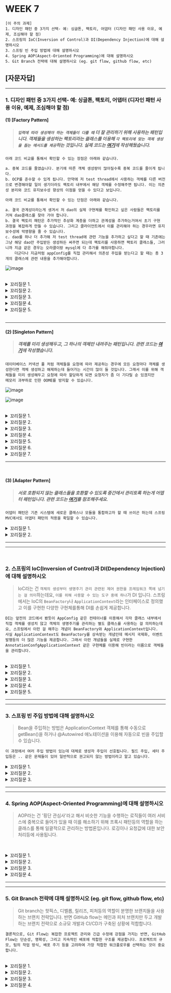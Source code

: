 

# WEEK 7

```
[이 주의 과제]
1. 디자인 패턴 중 3가지 선택- 예: 싱글톤, 팩토리, 어댑터 (디자인 패턴 사용 이유, 예제, 조심해야 할 점)
2. 스프링의 IoC(Inversion of Control)과 DI(Dependency Injection)에 대해 설명하시오
3. 스프링 빈 주입 방법에 대해 설명하시오
4. Spring AOP(Aspect-Oriented Programming)에 대해 설명하시오
5. Git Branch 전략에 대해 설명하시오 (eg. git flow, github flow, etc)
```



## [자문자답]


----------


### 1. 디자인 패턴 중 3가지 선택- 예: 싱글톤, 팩토리, 어댑터 (디자인 패턴 사용 이유, 예제, 조심해야 할 점)

#### (1) [Factory Pattern]
> ##### `입력에 따라 생성해야 하는 객체들이 다를 때` 더 잘 관리하기 위해 사용하는 패턴입니다. 객체들을 생성하는 팩토리라는 클래스를 이용해 `각 팩토리에 맞는 객체 생성을 돕는 메서드를 제공`하는 것입니다. 실제 코드는 [여기](https://github.com/choichanhyeok/just-java-note/tree/master/src/main/java/org/example/designPattern/factory/case2AboutDao)에 작성해뒀습니다.
```
아래 코드 비교를 통해서 확인할 수 있는 장점은 아래와 같습니다.

a. 중복 코드를 줄였습니다. 분기에 따른 객체 생성량이 많아질수록 중복 코드를 줄이게 됩니다.
b. OCP를 준수할 수 있게 됩니다. 만약에 저 test thread에서 사용하는 객체를 다른 버전으로 변경해야할 일이 생기더라도 팩토리 내부에서 해당 객체를 수정해주면 됩니다. 이는 의존성 분리와 코드 유지보수성 향상의 이점을 얻을 수 있다고 보입니다.
```
```
아래 코드 비교를 통해서 확인할 수 있는 단점은 아래와 같습니다.

a. 결국 관계성이라는게 생겨서 저 dao의 실제 구현체를 확인하고 싶은 사람들은 팩토리를 거쳐 dao클래스를 찾아 가야 합니다.
b. 결국 팩토리 패턴은 추가적인 추상화 계층을 더하고 관계성을 추가하는거여서 초기 구현 과정을 복잡하게 만들 수 있습니다. 그리고 클라이언트에서 이를 관리해야 하는 경우라면 유지보수성에 악영향을 줄 수 있습니다.
c. dao를 하나 더 추가해 저 test thread에 관련 기능을 추가하고 싶다고 할 때 기존에는 그냥 해당 dao만 주입받든 생성하든 써주면 되는데 팩토리를 사용하면 팩토리 클래스들, 그러니까 지금 같은 경우는 오라클이랑 mysql에 다 추가를 해줘야합니다.
    더군다나 지금처럼 appConfig를 직접 관리해서 의존성 주입을 받는다고 할 때는 총 3개의 클래스에 관련 내용을 추가해야합니다.
```
![image](https://github.com/chanHyeoks-kingdom/f-lab-history/assets/68278903/d435f77c-d4a8-4412-88d2-e9e75f9a70b6)

<br>

<details>
<summary> 꼬리질문 1. </summary>

###### 꼬리질문 1. 실제 사용 사례가 어떤게 있나요?

```
스프링의 BeanFactory라고 ApplicationContext의 모체가 되는 인터페이스가 있는데, 이런 객체 생성 관리를 탐당하는 컨테이너 등에서 주로 이런 패턴을 자주 사용합니다. 예컨대 getBean 같은  것들을 통해서 빈 객체들을 받아올 수 있습니다.
```

</details>



<details>

<summary> 꼬리질문 2. </summary>

###### 꼬리질문 2. 보니까 예시는 추상 팩토리 패턴인데, 일반 팩토리 패턴과는 무슨 차이가 있나요?

```
팩토리 패턴은 그냥 하나의 객체를 생성하는 방법에 초점을 맞춰 추상화 계층을 추가해주는거고 추상 팩토리 패턴은 관련있는 객체 생성 그룹을 제공하기 위한 인터페이스를 추가해주는 개념입니다.
```

</details>




<details>

<summary> 꼬리질문 3. </summary>

###### 꼬리질문 3. 다른 객체 생성 패턴들이랑 같이 사용할 수도 있나요?
```
네! 당장 SPRING의 applcation context만 봐도 객체 풀링등에 사용되는 싱글톤이랑 방금 말씀드린 factory 패턴을 같이 사용하고 있습니다!
```

</details>


<details>

<summary> 꼬리질문 4. </summary>
    
###### 꼬리질문 4. 이 예시를 구현하면서 자연스럽게 OCP를 사용하셨는데 느끼신 단점은 없으셨나요?
```
OCP를 준수한다는 건 결국 그 안에서 사용되는 모든 객체에 대해 추상화를 진행해야 한다는건데, 이게 생각보다 굉장히 불편했습니다. 당장 AppConfig에 등록하는 부분만 하더라도 추상 팩토리 디자인 패턴이랑
같이 쓰려고 하니까 사실 저 예시에서도 test thread에서 사용하는 객체가 많을수록 효과가 더 극명하게 보여서, 6개 정도로 하려고 했는데 그 과정이 너무 복잡해서 포기했습니다.
```


</details>


<details>


<summary>꼬리질문 5. </summary>

###### 꼬리질문 5. 생성 관련 패턴 중에 다른것도 있는 걸로 알고있는데 무슨 차이가 있나요?
```
간단하게 설명드리면 팩토리 패턴은 특정 작업 수행에 필요한 객체 세트 생성을 서브 클래스에 맡겨 유연성을 높이는 구조입니다. 싱글톤은 하나의 객체만 생성해두고 그 객체 하나만 내려주는 생성 방식이고, 빌더 패턴은 객체 생성을 유연하게 하는 걸 돕는 사
패턴입니다. 프로토타입은 복제를 통해서 생성을 다루는 패턴입니다. 사실 비교라는 걸 하려면 유사한 부분이 있어야하는데 전혀 다른 목적으로 쓰이는 패턴들이어서 객체 생성 방법 외에는 차이라고 할 것도 명확히 표현하기 어렵습니다.
```

</details>


<br>

--------------------------------------------------------------------------------------------------------------------------------------------------------------------------------------------------------------------------------------------------------------------

#### (2) [Singleton Pattern]
> ##### 객체를 미리 생성해두고, 그 하나의 객체만 내려주는 패턴입니다. 관련 코드는 [여기](https://github.com/choichanhyeok/just-java-note/tree/master/src/main/java/org/example/designPattern/singleton/whyNeedSingleton)에 작성했습니다.
```
데이터베이스 커넥션 풀 처럼 객체들을 요청에 따라 제공하는 경우에 모든 요청마다 객체를 생성한다면 객체 생성하고 해제하는데 들어가는 시간이 많이 들 것입니다. 그래서 이를 위해 객체들을 미리 생성해두고 요청에 따라 할당하게 되면 요청자가 좀 더 기다릴 순 있겠지만
메모리 과부하로 인한 OOME를 방지할 수 있습니다.
```

![image](https://github.com/chanHyeoks-kingdom/f-lab-history/assets/68278903/a82b384f-9723-4c06-8387-ecd3d4ebac43)

![image](https://github.com/chanHyeoks-kingdom/f-lab-history/assets/68278903/6dee176d-92f7-42c8-a686-1e331cb5781e)


<br>

<details>
    <summary> 꼬리질문 1. </summary>

##### 꼬리질문 1. 싱글톤 패턴의 장단점은 무엇인가요?
```
[장점]
a. 자원을 중복해서 생성할 때, 그러니까 위 첨부한 코드처럼 객체 같은 것들을 생성, 해제 하는 비용을 아낄 수 있다는 점입니다. 
b. 특정 자원, 그러니까 객체에 대한 접근을 하나의 클래스에서 처리할 수 있어서 제공할 객체를 교체 할 때 등의 상황에서 인터페이스와 함께 적용하면 유지보수성을 높일 수 있습니다.
```

```
[단점]
a. 일단 하나의 자원을 공유하는 순간부터 동시성 문제는 필연적으로 발생할 수 밖에 없어서 이에 대한 처리가 필요합니다.
b. 전역 상태가 필요해서 코드들의 결합도가 증가하게 됩니다.
```

</details>

<details>
    <summary> 꼬리질문 2. </summary>

##### 꼬리질문 2. 싱글톤 패턴을 사용할 때 고려해야 할 디자인 이슈가 있을까요?
```
싱글톤을 사용 할 때 동시성이나 코드 결합도 문제가 있습니다. 동시성 문제는 double-checked locking 패턴등을 이용해 해결해봤는데, 코드 결합도 문제는 사실 기준을 잘 모르겠습니다.
이게 어쨌든 전역적으로 사용하게 돼서 여기저기서 사용하면 결합도가 높아질 수 있다는 개념인데 지금 생각으론 그냥 인터페이스로 추상화 해서 인터페이스를 통해 접근토록 하는 방법이 있을 거 같습니다.
```

    
</details>

<details>
    <summary> 꼬리질문 3. </summary>

##### 꼬리질문 3. 멀티스레드 환경에서 싱글톤은 어떻게 안전하게 사용할 수 있나요?
```
기존에 배운 synchronized 블록이나 volatile 키워드등을 이용해서 인스턴스 생성 시 발생하는 race-condition을 방지할 수 있습니다.
그 외에 dobule-checked locking등의 방법을 활용할 수도 있을 거 같습니다.
```

    
</details>

<details>
    <summary> 꼬리질문 4. </summary>

##### 꼬리질문 4. 싱글톤 패턴과 데이터베이스 커넥션 풀의 관계는 어떻게 설명할 수 있나요?
```
싱글톤 패턴은 데이터커넥션 풀 관리와 함께 사용될 경우 큰 이점을 가져갈 수 있습니다. 싱글톤은 동시성 이슈의 해결 방안으로 synchronized 같은 방법을
사용할 경우가 많은데 그로 인해 무조건 하나만 사용했을 땐 성능상 불이익을 가져갈 수 있습니다. 이 때 데이터베이스 커넥션 풀과 같은 풀의 요소로서 사용
될 경우 객체 관리 비용을 줄이면서 성능상 이점도 어느정도 보완갈 수 있습니다.
```

    
</details>

<details>
    <summary> 꼬리질문 5. </summary>

##### 꼬리질문 5. 싱글톤 인스턴스의 생성을 지연시키는 이유는 무엇인가요?
```
리소스 절약을 위해서입니다. 애플리케이션이 시작할 때 부터 생성해두면 '초기 로딩 시간'을 늦출 수 있는데 이런 부분을 해결할 수 있습니다.
```

    
</details>

<details>
    <summary> 꼬리질문 6. </summary>

##### 꼬리질문 6. 싱글톤 패턴을 사용하지 않고 데이터베이스 커넥션을 관리하는 다른 방법은 무엇인가요?
```
HikariCp 같은 연결 풀 라이브러리를 사용하거나 DI를 이용하는 방법도 있는데 사실 이게 싱글톤 패턴이랑 완전히 분리된 개념들은 아니라고 생각합니다.
```

    
</details>


<details>
    <summary> 꼬리질문 7. </summary>

##### 꼬리질문 7. 스프링에서도 Application Context를 이용해 DI를 제공하지 않나요? 어떤식으로 싱글톤의 단점을 보완하나요?
```
일단 인터페이스 기반의 추상화와 DI를 통해 결합도를 감소시키고 내부적으로 동기화 문제를 해결해줍니다.
```

    
</details>


--------------------------------------------------------------------------------------------------------------------------------------------------------------------------------------------------------------------------------------------------------------------

<br>

#### (3) [Adapter Pattern]
> ##### 서로 호환되지 않는 클래스들을 호환할 수 있도록 중간에서 관리토록 하는게 어뎁터 패턴입니다. 관련 코드는 [여기]()를 참조해주세요.
```
어뎁터 패턴은 기존 시스템에 새로운 클래스나 모듈을 통합하고자 할 때 쓰이곤 하는데 스프링 MVC에서도 어뎁터 패턴의 적용을 확일할 수 있습니다.
```




<details>
    <summary> 꼬리질문 1. </summary>
    
##### 꼬리질문 1. 
```

```
    
</details>

<details>
    <summary> 꼬리질문 2. </summary>
    
##### 꼬리질문 2. 
```

```
    
</details>



--------------------------------------------------------------------------------------------------------------------------------------------------------------------------------------------------------------------------------------------------------------------
--------------------------------------------------------------------------------------------------------------------------------------------------------------------------------------------------------------------------------------------------------------------

<br>

### 2. 스프링의 IoC(Inversion of Control)과 DI(Dependency Injection)에 대해 설명하시오
> IoC라는 건 `객체의 생성부터 생명주기 관리 관련된 제어 권한을 프레임워크 쪽에 넘기는 걸 의미`하는데요, `이를 위해 사용할 수 있는 도구 중에 하나`가 DI 입니다. 스프링에서는 IoC의 `BeanFactory`나 `ApplicationContext`라는 인터페이스로 정의했고 이를 구현한 다양한 구현체를통해 DI를 손쉽게 제공합니다.
```
DI는 앞전의 코드에서 봤듯이 AppConfig 같은 컨테이너를 이용해서 각자 클래스 내부에서 직접 객체를 생성치 않고 객체의 생명주기를 관리하는 별도 클래스를 사용하는 걸 의미하는데요, 스프링에서 이런 걸 해주는 개념이 BeanFactory와 ApplicationContext입니다.
사실 ApplicationContext도 BeanFactory를 상속받는 개념인데 메시지 국제화, 이벤트 발행등의 더 많은 기능을 제공합니다. 그래서 이런 개념들을 실제로 구현한 AnnotationConfgApplicationContext 같은 구현체를 이용해 빈이라는 이름으로 객체들을 관리합니다.
```
<br>


<details>
    <summary> 꼬리질문 1. </summary>
    
##### 꼬리질문 1. 빈을 등록하는 방법엔 어떤 것들이 있나요?
```
빈을 등록하기 위해서 XML을 사용하는 방법도 있고 특정 클래스에 @Configuration을 붙이고 그 하위에 객체를 주입해주는 메서드들을 작성한 뒤 @Bean 애노테이션으로 등록해주는 방법이 있습니다.
```
    
</details>

<details>
    <summary> 꼬리질문 2. </summary>
    
##### 꼬리질문 2. 구체적으로 저 애플리케이션 컨텍스트는 어떤 프레임워크에 종속된건가요?
```
스프링 프레임워크요. 정확히는 스프링 컨텍스트 라이브러리요.
```
    
</details>


<details>
    <summary> 꼬리질문 3. </summary>
    
##### 꼬리질문 3. "DI 없이도 애플리케이션을 개발할 수 있나요? 그렇다면 왜 DI를 사용하는 건가요?"
```
DI 없이도 애플리케이션을 개발할 순 있습니다. 근데 소프트웨어가 변경 용이한 상태로 계속 유지되려면 모듈을 쉽게 교체가능한 상태로 유지해야하고 이를 충족시키기 위한 방법 중 하나가 DI 입니다. 앞서 말한 팩토리 같은 것들을 이용해도
비슷한 효과를 얻어낼 수 있긴 할 거 같습니다.
```
    
</details>



<details>
    <summary> 꼬리질문 4. </summary>
    
##### 꼬리질문 4. 싱글톤 빈과 프로토타입 빈의 차이는 무엇인가요?
```
싱글톤 빈은 컨테이너 내에 단 하나만 생성되어 모든 요청에서 공유된느 반면, 프로토 타입 빈은 요청할 때 마다 새로운 객체가 생성됩니다. 싱글톤 빈은 메모리 사용에서 효율적이지만 상태를 공유해야하고 프로토타입 빈은 메모리를 많이 소모
하지만 독립적으로 다뤄질 수 있습니다.
```
    
</details>

<details>
    <summary> 꼬리질문 5. </summary>
    
##### 꼬리질문 5. 스프링에서 XML 기반 설정과 자바 기반 설정의 차이점은 무엇인가요?
```
자바 기반에 Configuration 사용하는 건 아무래도 프로그래밍 레벨에서 다루는거다 보니까 동적으로 처리할 때 이점이 있을 거 같긴 한데, 그냥 다루는 형식 정도의 차이가 있구나 정도만 이해가 가고
타입 안전성과 리팩토링 용이성이라는 장점이 있다곤 하던데 그렇게 와닿지는 않는 상태입니다.
```
    
</details>





--------------------------------------------------------------------------------------------------------------------------------------------------------------------------------------------------------------------------------------------------------------------
--------------------------------------------------------------------------------------------------------------------------------------------------------------------------------------------------------------------------------------------------------------------


### 3. 스프링 빈 주입 방법에 대해 설명하시오
> Bean을 주입하는 방법은 ApplicationContext 객체를 통해 수동으로 getBean()을 하거나 @Autowired 애노테이션을 이용해 자동으로 빈을 주입할 수 있습니다.
```
이 과정에서 여러 주입 방법이 있는데 대체로 생성자 주입이 선호됩니다. 필드 주입, 세터 주입등은 .. 같은 문제들이 있어 일반적으로 권고되지 않는 방법이라고 알고 있습니다.
```

<details>
    <summary> 꼬리질문 1. </summary>
    
##### 꼬리질문 1. 세터나 필드 주입은 왜 기피되나요?
```
세터나 필드 주입은 객체 생성 이후에 외부에서 값을 마음대로 바꿀 수 있게 되어 버려서 문제가 있을 수 있구요, 생성자 주입을 이용하면 이런 문제를 불변성을 이용해 해결할 수 있고 의존관계를 생성자에서 한 번에 확인할 수도 있습니다.
이런 이유로 스프링 팀에서 권고하는 사항이기도 하고 순환 의존성이 발생할 수 있는데 생성자에 대해  ** 아직 순환 의존성 관련 공부 진행 중 **
```
    
</details>

<details>
    <summary> 꼬리질문 2. </summary>
    
##### 꼬리질문 2. 컴포넌트라는게 있던데 그건 뭐예요?
```
이제 컴포넌트 애노테이션을 붙여두면 스프링 부트가 실행될 때 컴포넌트 스캔이란 작업을 진행해서 컴포넌트들을 스프링 컨테이너에 다 등록해둡니다. 스프링 프레임워크에선 별도로 호출해줘야 하구요. 어쨌든
그래서 개발자는 별도의 @Configuration 클래스나 XML을 직접 관리할 필요 없이 @Compoment만 붙여두면 언제든지 @Autowired나 @RequiredArgsConstruct 같은 것들을 이용해 변수 정의만으로
의존성을 주입받을 수 있습니다.
```
    
</details>


<details>
    <summary> 꼬리질문 3. </summary>
    
##### 꼬리질문 3. 스프링 부트가 아닌데 컨트롤러는 컴포넌트가 있고, 그럼 그 컴포넌트는 여태까지 누가 스캔한거지?
```
어디선가 컴포넌트 스캔을 따로 해줬던 걸거야 .. @Configuration 하위나 별도 xml에서 말이야.
```
    
</details>


--------------------------------------------------------------------------------------------------------------------------------------------------------------------------------------------------------------------------------------------------------------------
--------------------------------------------------------------------------------------------------------------------------------------------------------------------------------------------------------------------------------------------------------------------



### 4. Spring AOP(Aspect-Oriented Programming)에 대해 설명하시오
> AOP라는 건 '횡단 관심사'라고 해서 비슷한 기능을 수행하는 로직들이 여러 서비스에 중복으로 들어가 있을 때 이를 해소하기 위해 프록시 패턴등의 역할을 하는 클래스를 통해 일괄적으로 관리하는 방법론입니다. 로깅이나 요청값에 대한 보안 처리등에 사용됩니다.
```

```
<br>


<details>
    <summary> 꼬리질문 1. </summary>
    
##### 꼬리질문 1. 
```

```
    
</details>

<details>
    <summary> 꼬리질문 2. </summary>
    
##### 꼬리질문 2. 
```

```
    
</details>


<details>
    <summary> 꼬리질문 3. </summary>
    
##### 꼬리질문 3. 
```

```
    
</details>



<details>
    <summary> 꼬리질문 4. </summary>
    
##### 꼬리질문 4. 
```

```
    
</details>


--------------------------------------------------------------------------------------------------------------------------------------------------------------------------------------------------------------------------------------------------------------------
--------------------------------------------------------------------------------------------------------------------------------------------------------------------------------------------------------------------------------------------------------------------


### 5. Git Branch 전략에 대해 설명하시오 (eg. git flow, github flow, etc)
> Git branch는 핫픽스, 디벨롭, 릴리즈, 피처등의 역할이 분명한 브랜치들을 사용하는 브랜치 전략입니다. 반면 GitHub flow는 메인과 피처 브랜치만 두고 개발하는 브랜치 전략으로 소규모 개발과 CI/CD가 구축된 상황에 적합합니다.
```
결론적으로, Git Flow는 복잡한 프로젝트 관리와 긴급 수정에 강점을 가지는 반면, GitHub Flow는 단순성, 명확성, 그리고 지속적인 배포에 적합한 구조를 제공합니다. 프로젝트의 규모, 팀의 작업 방식, 배포 주기 등을 고려하여 가장 적합한 워크플로우를 선택하는 것이 중요합니다.
```
<br>


<details>
    <summary> 꼬리질문 1. </summary>
    
##### 꼬리질문 1. 
```

```
    
</details>

<details>
    <summary> 꼬리질문 2. </summary>
    
##### 꼬리질문 2. 
```

```
    
</details>


<details>
    <summary> 꼬리질문 3. </summary>
    
##### 꼬리질문 3. 
```

```
    
</details>



<details>
    <summary> 꼬리질문 4. </summary>
    
##### 꼬리질문 4. 
```

```
    
</details>
